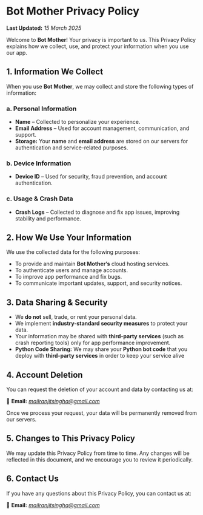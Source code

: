 # Bot Mother Privacy Policy  

**Last Updated:** *15 March 2025*  

Welcome to **Bot Mother**! Your privacy is important to us. This Privacy Policy explains how we collect, use, and protect your information when you use our app.  

## 1. Information We Collect  

When you use **Bot Mother**, we may collect and store the following types of information:  

### a. Personal Information  
- **Name** – Collected to personalize your experience.  
- **Email Address** – Used for account management, communication, and support.  
- **Storage:** Your **name** and **email address** are stored on our servers for authentication and service-related purposes.  

### b. Device Information  
- **Device ID** – Used for security, fraud prevention, and account authentication.  

### c. Usage & Crash Data  
- **Crash Logs** – Collected to diagnose and fix app issues, improving stability and performance.  

## 2. How We Use Your Information  

We use the collected data for the following purposes:  
- To provide and maintain **Bot Mother’s** cloud hosting services.  
- To authenticate users and manage accounts.  
- To improve app performance and fix bugs.  
- To communicate important updates, support, and security notices.  

## 3. Data Sharing & Security  

- We **do not** sell, trade, or rent your personal data.  
- We implement **industry-standard security measures** to protect your data.  
- Your information may be shared with **third-party services** (such as crash reporting tools) only for app performance improvement.  
- **Python Code Sharing:** We may share your **Python bot code** that you deploy with **third-party services** in order to keep your service alive

## 4. Account Deletion  

You can request the deletion of your account and data by contacting us at:  

📧 **Email:** *mailranjitsingha@gmail.com*  

Once we process your request, your data will be permanently removed from our servers.  

## 5. Changes to This Privacy Policy  

We may update this Privacy Policy from time to time. Any changes will be reflected in this document, and we encourage you to review it periodically.  

## 6. Contact Us  

If you have any questions about this Privacy Policy, you can contact us at:  

📧 **Email:** *mailranjitsingha@gmail.com*